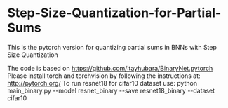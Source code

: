 # Step-Size-Quantization-for-Partial-Sums
This is the pytorch version for quantizing partial sums in BNNs with Step Size Quantization


The code is based on https://github.com/itayhubara/BinaryNet.pytorch
Please install torch and torchvision by following the instructions at: http://pytorch.org/
To run resnet18 for cifar10 dataset use: python main_binary.py --model resnet_binary --save resnet18_binary --dataset cifar10


